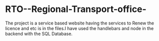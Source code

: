 # RTO--Regional-Transport-office-
The project is a service based website having the services to Renew the licence and etc is in the files.I have used the handlebars and node in the backend with the SQL Database.


